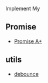 Implement My

## Promise

- [Promise A+](./promise/index.js)

## utils

- [debounce](./utils/debounce/index.js)
